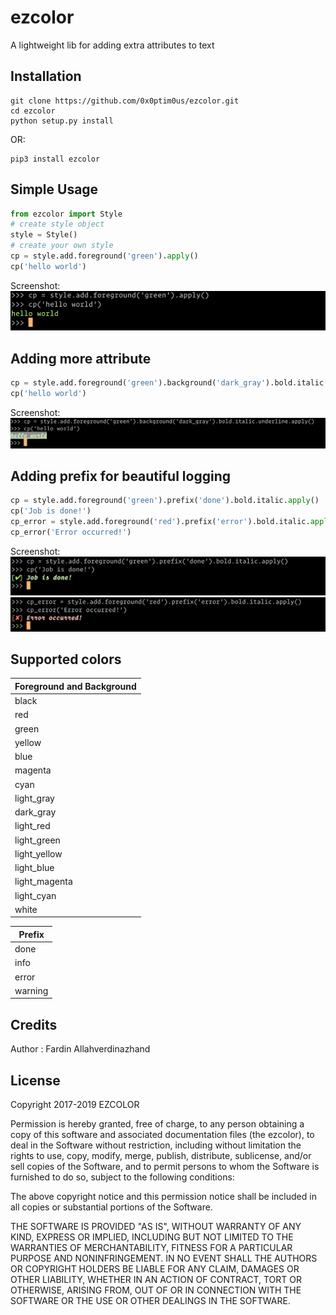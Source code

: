 # ezcolor

A lightweight lib for adding extra attributes to text

## Installation

```text
git clone https://github.com/0x0ptim0us/ezcolor.git
cd ezcolor
python setup.py install
```
OR:
```text
pip3 install ezcolor
```

## Simple Usage

```python
from ezcolor import Style
# create style object
style = Style()
# create your own style
cp = style.add.foreground('green').apply()
cp('hello world')
```

Screenshot: 
![alt text](https://github.com/0x0ptim0us/images/raw/master/ezcolor_simple_output.png "ezcolor v2 simple")

## Adding more attribute

```python
cp = style.add.foreground('green').background('dark_gray').bold.italic.underline.apply()
cp('hello world')
```

Screenshot: 
![alt text](https://github.com/0x0ptim0us/images/raw/master/ezcolor_more_attribute.png "ezcolor v2 more")

## Adding prefix for beautiful logging

```python
cp = style.add.foreground('green').prefix('done').bold.italic.apply()
cp('Job is done!')
cp_error = style.add.foreground('red').prefix('error').bold.italic.apply()
cp_error('Error occurred!')
```

Screenshot: 
![alt text](https://github.com/0x0ptim0us/images/raw/master/ezcolor_prefix_done.png "ezcolor v2 prefix_done")
![alt text](https://github.com/0x0ptim0us/images/raw/master/ezcolor_prefix_error.png "ezcolor v2 prefix_error")

## Supported colors

| Foreground and Background |
| ------------------------- |
| black                     | 
| red                       | 
| green                     |
| yellow                    |
| blue                      |
| magenta                   |
| cyan                      |
| light_gray                |
| dark_gray                 |
| light_red                 |
| light_green               |
| light_yellow              |
| light_blue                |
| light_magenta             |
| light_cyan                |
| white                     |


| Prefix   |
| ---------|
| done     |
| info     | 
| error    | 
| warning  |
 
## Credits

Author : Fardin Allahverdinazhand

## License

Copyright 2017-2019 EZCOLOR

Permission is hereby granted, free of charge, to any person obtaining a copy of this software and associated documentation files (the ezcolor), to deal in the Software without restriction, including without limitation the rights to use, copy, modify, merge, publish, distribute, sublicense, and/or sell copies of the Software, and to permit persons to whom the Software is furnished to do so, subject to the following conditions:

The above copyright notice and this permission notice shall be included in all copies or substantial portions of the Software.

THE SOFTWARE IS PROVIDED "AS IS", WITHOUT WARRANTY OF ANY KIND, EXPRESS OR IMPLIED, INCLUDING BUT NOT LIMITED TO THE WARRANTIES OF MERCHANTABILITY, FITNESS FOR A PARTICULAR PURPOSE AND NONINFRINGEMENT. IN NO EVENT SHALL THE AUTHORS OR COPYRIGHT HOLDERS BE LIABLE FOR ANY CLAIM, DAMAGES OR OTHER LIABILITY, WHETHER IN AN ACTION OF CONTRACT, TORT OR OTHERWISE, ARISING FROM, OUT OF OR IN CONNECTION WITH THE SOFTWARE OR THE USE OR OTHER DEALINGS IN THE SOFTWARE.

